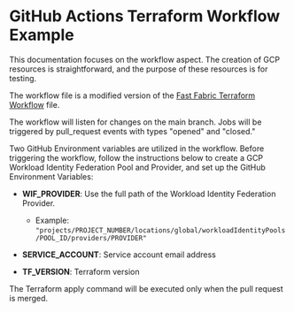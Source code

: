 # GitHub Actions Terraform Workflow Example

This documentation focuses on the workflow aspect. The creation of GCP resources is straightforward, and the purpose of these resources is for testing.

The workflow file is a modified version of the [Fast Fabric Terraform Workflow](httphttps://github.com/GoogleCloudPlatform/cloud-foundation-fabric/blob/master/fast/stages/0-bootstrap/templates/workflow-github.yaml:// "Fast Fabric Terraform Workflow") file.

The workflow will listen for changes on the main branch. Jobs will be triggered by pull_request events with types "opened" and "closed."

Two GitHub Environment variables are utilized in the workflow. Before triggering the workflow, follow the instructions below to create a GCP Workload Identity Federation Pool and Provider, and set up the GitHub Environment Variables:

- **WIF_PROVIDER**: Use the full path of the Workload Identity Federation Provider.
	- Example: `"projects/PROJECT_NUMBER/locations/global/workloadIdentityPools/POOL_ID/providers/PROVIDER"`

- **SERVICE_ACCOUNT**: Service account email address

- **TF_VERSION**: Terraform version

The Terraform apply command will be executed only when the pull request is merged.
